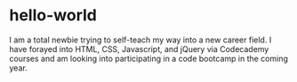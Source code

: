 # hello-world
I am a total newbie trying to self-teach my way into a new career field. 
I have forayed into HTML, CSS, Javascript, and jQuery via Codecademy courses and am
looking into participating in a code bootcamp in the coming year.
